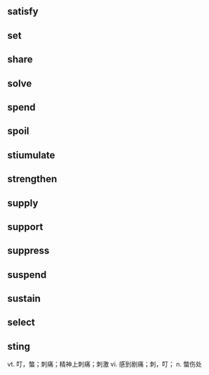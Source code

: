 ## satisfy
## set
## share
## solve
## spend
## spoil
## stiumulate
## strengthen
## supply
## support
## suppress
## suspend
## sustain
## select

## sting
vt. 叮，螫；刺痛；精神上刺痛；刺激
vi. 感到剧痛；刺，叮；
n. 螫伤处